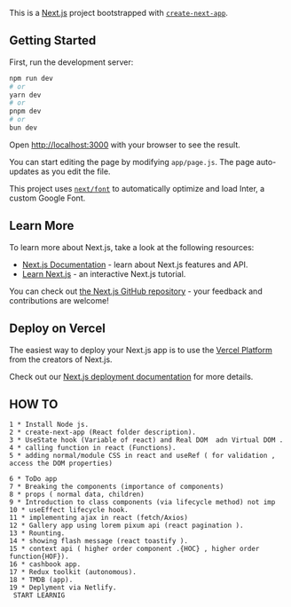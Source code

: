 This is a [Next.js](https://nextjs.org/) project bootstrapped with [`create-next-app`](https://github.com/vercel/next.js/tree/canary/packages/create-next-app).

## Getting Started

First, run the development server:

```bash
npm run dev
# or
yarn dev
# or
pnpm dev
# or
bun dev
```

Open [http://localhost:3000](http://localhost:3000) with your browser to see the result.

You can start editing the page by modifying `app/page.js`. The page auto-updates as you edit the file.

This project uses [`next/font`](https://nextjs.org/docs/basic-features/font-optimization) to automatically optimize and load Inter, a custom Google Font.

## Learn More

To learn more about Next.js, take a look at the following resources:

- [Next.js Documentation](https://nextjs.org/docs) - learn about Next.js features and API.
- [Learn Next.js](https://nextjs.org/learn) - an interactive Next.js tutorial.

You can check out [the Next.js GitHub repository](https://github.com/vercel/next.js/) - your feedback and contributions are welcome!

## Deploy on Vercel

The easiest way to deploy your Next.js app is to use the [Vercel Platform](https://vercel.com/new?utm_medium=default-template&filter=next.js&utm_source=create-next-app&utm_campaign=create-next-app-readme) from the creators of Next.js.

Check out our [Next.js deployment documentation](https://nextjs.org/docs/deployment) for more details.

## HOW TO
```
1 * Install Node js.
2 * create-next-app (React folder description).
3 * UseState hook (Variable of react) and Real DOM  adn Virtual DOM .
4 * calling function in react (Functions).
5 * adding normal/module CSS in react and useRef ( for validation , access the DOM properties)

6 * ToDo app
7 * Breaking the components (importance of components)
8 * props ( normal data, children)
9 * Introduction to class components (via lifecycle method) not imp
10 * useEffect lifecycle hook.
11 * implementing ajax in react (fetch/Axios)
12 * Gallery app using lorem pixum api (react pagination ).
13 * Rounting.
14 * showing flash message (react toastify ).
15 * context api ( higher order component .{HOC} , higher order function{HOF}).
16 * cashbook app.
17 * Redux toolkit (autonomous).
18 * TMDB (app).
19 * Deplyment via Netlify.
 START LEARNIG

 ```